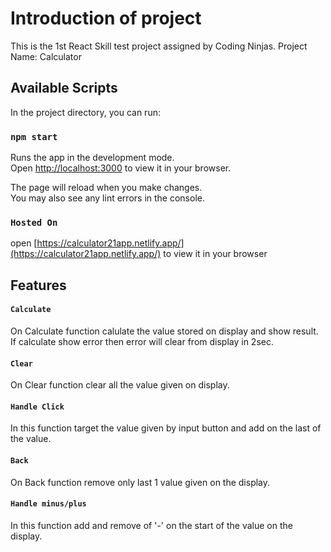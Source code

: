 # Introduction of project
This is the 1st React Skill test project assigned by Coding Ninjas.
Project Name: Calculator

## Available Scripts

In the project directory, you can run:

### `npm start`

Runs the app in the development mode.\
Open [http://localhost:3000](http://localhost:3000) to view it in your browser.

The page will reload when you make changes.\
You may also see any lint errors in the console.

### `Hosted On`
open [https://calculator21app.netlify.app/](https://calculator21app.netlify.app/) to view it in your browser

## Features

#### `Calculate`
On Calculate function calulate the value stored on display and show result.
If calculate show error then error will clear from display in 2sec.

#### `Clear`
On Clear function clear all the value given on display.

#### `Handle Click`
In this function target the value given by input button and add on the last of the value.

#### `Back`
On Back function remove only last 1 value given on the display.

#### `Handle minus/plus`
In this function add and remove of '-' on the start of the value on the display.
